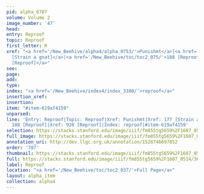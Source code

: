 ```yaml
---
pid: alpha_0787
volume: Volume 2
image_number: '47'
head: 
entry: Reproof
topic: Reproof
first_letter: R
xref: "<a href='/New_Beehive/alpha4/alpha_0753/'>Punishmt</a>|<a href='/New_Beehive/toc/toc2_074/'>177
  [Strain a gnat]</a>|<a href='/New_Beehive/toc/toc2_075/'>188 [Reproof]</a>|<a href='/New_Beehive/toc/toc2_173/'>928
  [Reproof]</a>"
see: 
page: 
add: 
type: 
index: "<a href='/New_Beehive/index4/index_3380/'>reproof</a>"
insertion_xref: 
insertion: 
item: "#item-619af4159"
unparsed: 
line: 'Entry: Reproof|Topic: Reproof|Xref: Punishmt|Xref: 177 [Strain a gnat]|Xref:
  188 [Reproof]|Xref: 928 [Reproof]|Index: reproof|#item-619af4159'
selection: https://stacks.stanford.edu/image/iiif/fm855tg5659%2F1607_0514/365,2636,2956,434/full/0/default.jpg
full_image: https://stacks.stanford.edu/image/iiif/fm855tg5659%2F1607_0514/full/full/0/default.jpg
annotation_uri: http://dev.llgc.org.uk/annotation/1528746697852
order: '787'
thumbnail: https://stacks.stanford.edu/image/iiif/fm855tg5659%2F1607_0514/365,2636,600,180/250,/0/default.jpg
full: https://stacks.stanford.edu/image/iiif/fm855tg5659%2F1607_0514/365,2636,2956,434/full/0/default.jpg
label: Reproof
location: "<a href='/New_Beehive/toc/toc2_037/'>Full Page</a>"
layout: alpha_item
collection: alpha4
---
```

